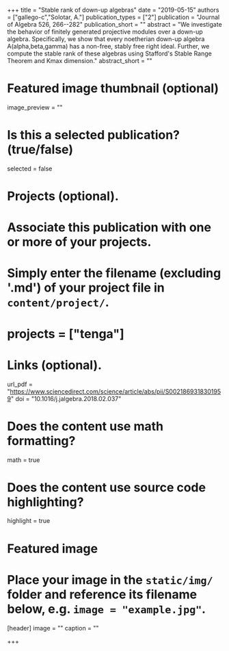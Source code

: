 +++
title = "Stable rank of down-up algebras"
date = "2019-05-15"
authors = ["gallego-c","Solotar, A."]
publication_types = ["2"]
publication = "Journal of Algebra 526, 266--282"
publication_short = ""
abstract = "We investigate the behavior of finitely generated projective modules over a down-up algebra. Specifically, we show that every noetherian down-up algebra A(alpha,beta,gamma) has a non-free, stably free right ideal. Further, we compute the stable rank of these algebras using Stafford's Stable Range Theorem and Kmax dimension."
abstract_short = ""

# Featured image thumbnail (optional)
image_preview = ""

# Is this a selected publication? (true/false)
selected = false

# Projects (optional).
#   Associate this publication with one or more of your projects.
#   Simply enter the filename (excluding '.md') of your project file in `content/project/`.
# projects = ["tenga"]

# Links (optional).
url_pdf = "https://www.sciencedirect.com/science/article/abs/pii/S0021869318301959"
doi = "10.1016/j.jalgebra.2018.02.037"


# Does the content use math formatting?
math = true

# Does the content use source code highlighting?
highlight = true

# Featured image
# Place your image in the `static/img/` folder and reference its filename below, e.g. `image = "example.jpg"`.
[header]
image = ""
caption = ""

+++
